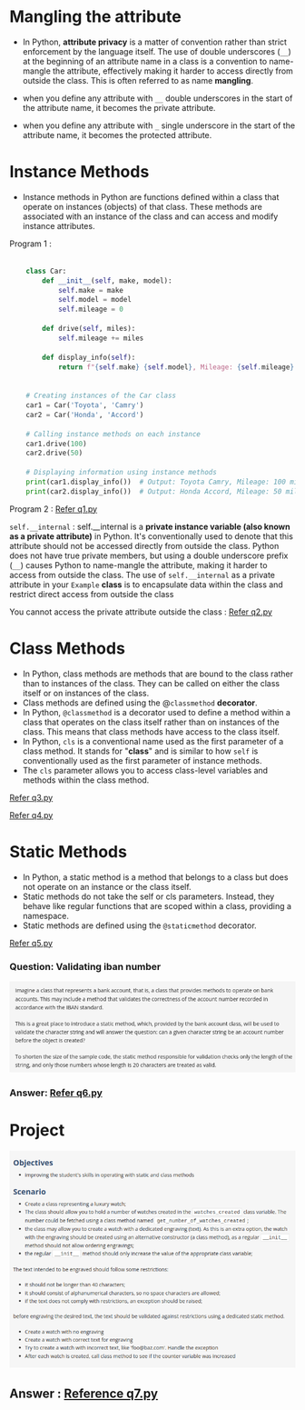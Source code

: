 # Mangling the attribute 

- In Python, **attribute privacy** is a matter of convention rather than strict enforcement by the language itself. The use of double underscores (`__`) at the beginning of an attribute name in a class is a convention to name-mangle the attribute, effectively making it harder to access directly from outside the class. This is often referred to as name **mangling**.

- when you define any attribute with `__` double underscores in the start of the attribute name, it becomes the private attribute. 
- when you define any attribute with `_` single underscore in the start of the attribute name, it becomes the protected attribute. 

# Instance Methods

- Instance methods in Python are functions defined within a class that operate on instances (objects) of that class. These methods are associated with an instance of the class and can access and modify instance attributes.

Program 1 : 

```python

    class Car:
        def __init__(self, make, model):
            self.make = make
            self.model = model
            self.mileage = 0

        def drive(self, miles):
            self.mileage += miles

        def display_info(self):
            return f"{self.make} {self.model}, Mileage: {self.mileage} miles"


    # Creating instances of the Car class
    car1 = Car('Toyota', 'Camry')
    car2 = Car('Honda', 'Accord')

    # Calling instance methods on each instance
    car1.drive(100)
    car2.drive(50)

    # Displaying information using instance methods
    print(car1.display_info())  # Output: Toyota Camry, Mileage: 100 miles
    print(car2.display_info())  # Output: Honda Accord, Mileage: 50 miles

```

Program 2 : [Refer q1.py](./q1.py)

`self.__internal` : self.__internal is a **private instance variable (also known as a private attribute)** in Python. It's conventionally used to denote that this attribute should not be accessed directly from outside the class. Python does not have true private members, but using a double underscore prefix (`__`) causes Python to name-mangle the attribute, making it harder to access from outside the class. The use of `self.__internal` as a private attribute in your `Example` **class** is to encapsulate data within the class and restrict direct access from outside the class


You cannot access the private attribute outside the class : [Refer q2.py](./q2.py)

# Class Methods

- In Python, class methods are methods that are bound to the class rather than to instances of the class. They can be called on either the class itself or on instances of the class. 
- Class methods are defined using the @`classmethod` **decorator**.
- In Python, `@classmethod` is a decorator used to define a method within a class that operates on the class itself rather than on instances of the class. This means that class methods have access to the class itself.
- In Python, `cls` is a conventional name used as the first parameter of a class method. It stands for "**class**" and is similar to how `self` is conventionally used as the first parameter of instance methods.
- The `cls` parameter allows you to access class-level variables and methods within the class method.

[Refer q3.py](./q3.py)

[Refer q4.py](./q4.py)

# Static Methods 

- In Python, a static method is a method that belongs to a class but does not operate on an instance or the class itself.
- Static methods do not take the self or cls parameters. Instead, they behave like regular functions that are scoped within a class, providing a namespace.
- Static methods are defined using the `@staticmethod` decorator.

[Refer q5.py](./q5.py)

### Question: Validating iban number 
![alt text](image.png)

### Answer: [Refer q6.py](./q6.py)




# Project 
![alt text](image-1.png)

## Answer : [Reference q7.py](./q7.py)